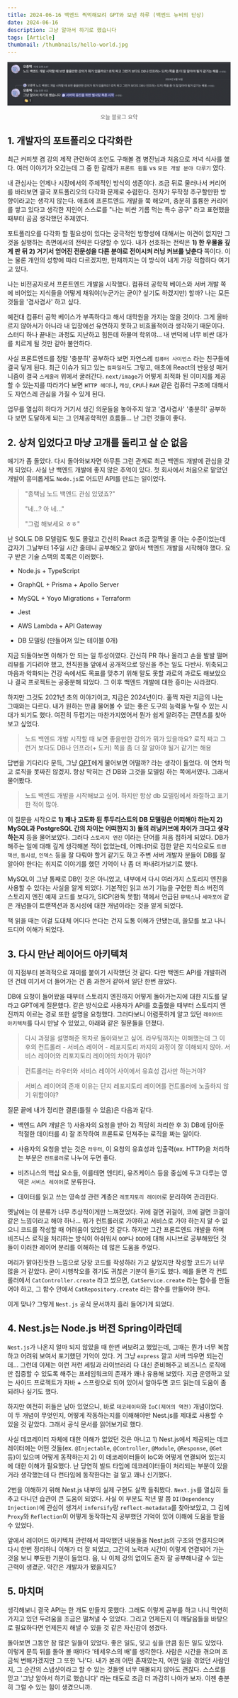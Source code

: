 ```yaml
---
title: 2024-06-16 백엔드 찍먹해보려 GPT와 보낸 하루 (백엔드 뉴비의 단상)
date: 2024-06-16
description: 그냥 알아서 하기로 했습니다
tags: [Article]
thumbnail: /thumbnails/hello-world.jpg
---
```


![alt text](image.png)

<p align="center" style="color: #666; font-size: 12px; margin-top: 10px;">오늘 블로그 요약</p>

## 1. 개발자의 포트폴리오 다각화란

최근 커피챗 겸 강의 제작 관련하여 조언도 구해볼 겸 병진님과 처음으로 저녁 식사를 했다. 여러 이야기가 오갔는데 그 중 한 갈래가 `프론트 원툴` vs `모든 개발 분야 다루기` 였다.

내 관심사는 언제나 시장에서의 주체적인 방식의 생존이다. 조금 뒤로 물러나서 커리어를 바라보면 결국 포트폴리오의 다각화 문제로 수렴한다. 전자가 무작정 추구할만한 방향이라고는 생각지 않는다. 애초에 프론트엔드 개발을 쭉 해오며, 충분히 훌륭한 커리어를 쌓고 있다고 생각한 지인이 스스로를 "나는 비싼 기름 먹는 특수 공구" 라고 표현했을 때부터 곰곰 생각했던 주제였다.

포트폴리오를 다각화 할 필요성이 있다는 궁극적인 방향성에 대해서는 이견이 없지만 그것을 실행하는 측면에서의 전략은 다양할 수 있다. 내가 선호하는 전략은 **1) 한 우물을 깊게 판 뒤 2) 거기서 얻어진 전문성을 다른 분야로 전이시켜 러닝 커브를 낮춘다** 쪽이다. 이는 물론 개인의 성향에 따라 다르겠지만, 현재까지는 이 방식이 내게 가장 적합하다 여기고 있다.

나는 비전공자로서 프론트엔드 개발을 시작했다. 컴퓨터 공학적 베이스와 서버 개발 쪽에 비어있는 지식들을 어떻게 채워야(누군가는 굳이? 싶기도 하겠지만) 할까? 나는 모든 것들을 '겸사겸사' 하고 싶다.

예컨대 컴퓨터 공학 베이스가 부족하다고 해서 대학원을 가지는 않을 것이다. 그게 올바르지 않아서가 아니라 내 입장에선 유연하지 못하고 비효율적이라 생각하기 때문이다. 스터디 하나 끝내는 과정도 지난하고 힘든데 하물며 학위야... 내 변덕에 너무 비싼 대가를 치르게 될 것만 같아 불안하다.

사실 프론트엔드를 정말 '충분히' 공부하다 보면 자연스레 `컴퓨터 사이언스` 라는 친구들에 결국 닿게 된다. 최근 이슈가 되고 있는 `컴파일러`도 그렇고, 애초에 React의 반응성 매커니즘이 결국 `스케줄러` 위에서 굴러간다. `next/image`가 어떻게 최적화 된 이미지를 제공할 수 있는지를 따라가다 보면 `HTTP 헤더`나, `캐싱`, `CPU`나 `RAM` 같은 컴퓨터 구조에 대해서도 자연스레 관심을 가질 수 있게 된다.

업무를 열심히 하다가 거기서 생긴 의문들을 놓아주지 않고 '겸사겸사' '충분히' 공부하다 보면 도달하게 되는 그 인체공학적인 흐름들... 난 그런 것들이 좋다.

## 2. 상처 입었다고 마냥 고개를 돌리고 살 순 없음

얘기가 좀 돌았다. 다시 돌아와보자면 아무튼 그런 관계로 최근 백엔드 개발에 관심을 갖게 되었다. 사실 난 백엔드 개발에 좋지 않은 추억이 있다. 첫 회사에서 처음으로 맡았던 개발이 흥미롭게도 `Node.js`로 어드민 API를 만드는 일이었다.

> "종택님 노드 백엔드 관심 있댔죠?"
>
> "네...? 아 네..."
>
> "그럼 해보세요 ㅎㅎ"

난 SQL도 DB 모델링도 뭣도 몰랐고 간신히 React 조금 깔짝일 줄 아는 수준이었는데 갑자기 그날부터 1주일 시간 줄테니 공부해오고 알아서 백엔드 개발을 시작해야 했다. 요구 받은 기술 스택의 목록은 이러했다.

- Node.js + TypeScript

- GraphQL + Prisma + Apollo Server

- MySQL + Yoyo Migrations + Terraform

- Jest

- AWS Lambda + API Gateway

- DB 모델링 (만들어져 있는 테이블 0개)

지금 되돌아보면 이해가 안 되는 일 투성이였다. 간신히 PR 하나 올리고 손을 발발 떨며 리뷰를 기다려야 했고, 전직원들 앞에서 공개적으로 망신을 주는 일도 다반사. 위축되고 마음과 악화되는 건강 속에서도 목표를 맞추기 위해 말도 못할 과로의 과로도 해보았으나 결국 프로젝트는 공중분해 되었다. 그 이후 백엔드 개발에 대한 흥미는 사라졌다.

하지만 그것도 2021년 초의 이야기이고, 지금은 2024년이다. 훌쩍 자란 지금의 나는 그때와는 다르다. 내가 원하는 만큼 물어볼 수 있는 좋은 도구의 능력을 누릴 수 있는 시대가 되기도 했다. 여전히 두렵기는 마찬가지였어서 뭔가 쉽게 알려주는 콘텐츠를 찾아보고 싶었다.

> 노드 백엔드 개발 시작할 때 보면 좋을만한 강의가 뭐가 있을까요? 로직 짜고 그런거 보다도 DB나 인프라(+ 도커) 쪽을 좀 더 잘 알아야 될거 같기는 해용

답변을 기다리다 문득, 그냥 [GPT](https://chatgpt.com/share/0d319dee-9192-468b-aba3-4c78585bfc2d)에게 물어보면 어떨까? 라는 생각이 들었다. 이 연차 먹고 로직을 못짜진 않겠지. 항상 막히는 건 DB와 그것을 모델링 하는 쪽에서였다. 그래서 물어봤다.

> 노드 백엔드 개발을 시작해보고 싶어. 하지만 항상 db 모델링에서 좌절하고 포기한 적이 많아.

이 질문을 시작으로 **1) 꽤나 고도화 된 투두리스트의 DB 모델링은 어떠해야 하는지 2) MySQL과 PostgreSQL 간의 차이는 어떠한지 3) 둘의 러닝커브에 차이가 크다고 생각하는지** 등을 물어보았다. 그러다 `스토리지 엔진` 이라는 단어를 처음 접하게 되었다. DB가 해주는 일에 대해 깊게 생각해본 적이 없었는데, 어깨너머로 접한 얕은 지식으로도 `트랜잭션`, `동시성`, `인덱스` 등을 잘 다뤄야 할거 같기도 하고 주변 서버 개발자 분들이 DB를 잘 알아야 한다는 취지로 이야기를 했던 기억이 나 좀 더 파내려가보기로 했다.

MySQL이 그냥 통째로 DB인 것은 아니었고, 내부에서 다시 여러가지 스토리지 엔진을 사용할 수 있다는 사실을 알게 되었다. 기본적인 읽고 쓰기 기능을 구현한 최소 버전의 스토리지 엔진 예제 코드를 보다가, SICP(완독 못함) 책에서 언급된 `뮤텍스`나 `세마포어` 같은 개념들이 트랜잭션과 동시성에 대한 개념이라는 것을 알게 되었다.

책 읽을 때는 이걸 도대체 어디다 쓴다는 건지 도통 이해가 안됐는데, 쓸모를 보고 나니 드디어 이해가 되었다.

## 3. 다시 만난 레이어드 아키텍처

이 지점부터 본격적으로 재미를 붙이기 시작했던 것 같다. 다만 백엔드 API를 개발하려던 건데 여기서 더 들어가는 건 좀 과한거 같아서 일단 한번 끊었다.

DB에 요청이 들어왔을 때부터 스토리지 엔진까지 어떻게 돌아가는지에 대한 지도를 달라고 GPT에게 질문했다. 같은 방식으로 사용자가 API를 호출했을 때부터 스토리지 엔진까지 이르는 경로 또한 설명을 요청했다. 그러다보니 어렴풋하게 알고 있던 `레이어드 아키텍처`를 다시 만날 수 있었고, 아래와 같은 질문들을 던졌다.

> 다시 과정을 설명해준 목차로 돌아와보고 싶어. 라우팅까지는 이해했는데 그 이후의 컨트롤러 - 서비스 레이어 - 레포지토리 까지의 과정이 잘 이해되지 않아. 서비스 레이어와 리포지토리 레이어의 차이가 뭐야?

> 컨트롤러는 라우터와 서비스 레이어 사이에서 유효성 검사만 하는거야?

> 서비스 레이어의 존재 이유는 단지 레포지토리 레이어를 컨트롤러에 노출하지 않기 위함이야?

질문 끝에 내가 정리한 결론(틀릴 수 있음)은 다음과 같다.

- 백엔드 API 개발은 1) 사용자의 요청을 받아 2) 적당히 처리한 후 3) DB에 담아둔 적절한 데이터를 4) 잘 조작하여 프론트로 던져주는 로직을 짜는 일이다.

- 사용자의 요청을 받는 것은 `라우터`, 이 요청의 유효성과 입출력(ex. HTTP)을 처리하는 부분은 `컨트롤러`로 나누어 두면 좋다.

- 비즈니스의 핵심 요소들, 이를테면 엔티티, 유즈케이스 등을 중심에 두고 다루는 영역은 `서비스 레이어`로 분류한다.

- 데이터를 읽고 쓰는 영속성 관련 계층은 `레포지토리 레이어`로 분리하여 관리한다.

옛날에는 이 분류가 너무 추상적이게만 느껴졌었다. 귀에 걸면 귀걸이, 코에 걸면 코걸이 같은 느낌이라고 해야 하나... 뭐가 컨트롤러로 가야하고 서비스로 가야 하는지 알 수 없으니 코드를 작성할 때 어려움이 있었던 것 같다. 하지만 그간 프론트엔드 개발을 하며 비즈니스 로직을 처리하는 방식이 아쉬워서 `OOP`나 `DDD`에 대해 시나브로 공부해왔던 것들이 이러한 레이어 분리를 이해하는 데 많은 도움을 주었다.

머리가 맑아진듯한 느낌으로 당장 코드를 작성하러 가고 싶었지만 작성할 코드가 너무 많을 거 같았다. 굳이 시행착오를 겪기도 귀찮은 기분이 들기도 했다. 예를 들면 각 컨트롤러에서 `CatController.create` 라고 썼으면, `CatService.create` 라는 함수를 만들어야 하고, 그 함수 안에서 `CatRepository.create` 라는 함수를 만들어야 한다.

이게 맞나? 그렇게 `Nest.js` 공식 문서까지 흘러 들어가게 되었다.

## 4. Nest.js는 Node.js 버전 Spring이라던데

`Nest.js`가 나온지 얼마 되지 않았을 때 한번 써보려고 했었는데, 그때는 뭔가 너무 복잡하고 어려워 보여서 포기했던 기억이 있다. 거 그냥 `express` 깔고 서버 띄우면 되는건데... 그런데 이제는 이런 저런 세팅과 라이브러리 다 대신 준비해주고 비즈니스 로직에만 집중할 수 있도록 해주는 프레임워크의 존재가 꽤나 유용해 보였다. 지금 운영하고 있는 사이드 프로젝트가 자바 + 스프링으로 되어 있어서 알아두면 코드 읽는데 도움이 좀 되려나 싶기도 했다.

하지만 여전히 허들은 남아 있었으니, 바로 `데코레이터`와 `IoC(제어의 역전)` 개념이었다. 이 두 개념이 무엇인지, 어떻게 작동하는지를 이해해야만 Nest.js를 제대로 사용할 수 있을 것 같았다. 그래서 공식 문서를 읽어보기로 했다.

사실 데코레이터 자체에 대한 이해가 없었던 것은 아니고 1) Nest.js에서 제공되는 데코레이터에는 어떤 것들(ex. `@Injectable`, `@Controller`, `@Module`, `@Response`, `@Get` 등)이 있으며 어떻게 동작하는지 2) 이 데코레이터들이 IoC와 어떻게 연결되어 있는지에 대한 이해가 필요했다. 난 당연히 빌드 타임에 데코레이터들이 처리되는 부분이 있을거라 생각했는데 다 런타임에 동작한다는 걸 알고 꽤나 신기했다.

2번을 이해하기 위해 Nest.js 내부의 실제 구현도 살짝 들춰봤다. `Next.js`를 열심히 들추고 다니던 습관이 큰 도움이 되었다. 사실 이 부분도 작년 말 쯤 `DI(Dependency Injection)`에 관심이 생겨서 `infersify`랑 `reflect-metadata`를 찾아보았고, 그 김에 `Proxy`와 `Reflection`이 어떻게 동작하는지 공부했던 기억이 있어 이해에 도움을 받을 수 있었다.

앞에서 레이어드 아키텍처 관련해서 파악했던 내용들을 Nest.js의 구조와 연결지으며 다시 한번 정리하니 이해가 더 잘 되었고, 그간의 노력과 시간이 이렇게 연결되어 가는 것을 보니 뿌듯한 기분이 들었다. 음, 나 이제 강의 없이도 혼자 잘 공부해나갈 수 있는 근력이 생겼군. 약간은 개발자가 됐을지도?

## 5. 마치며

생각해보니 결국 API는 한 개도 만들지 못했다. 그래도 이렇게 공부를 하고 나니 막연히 가지고 있던 두려움을 조금은 떨쳐낼 수 있었다. 그리고 언제든지 이 깨달음들을 바탕으로 필요하다면 언제든지 해낼 수 있을 것 같은 자신감이 생겼다.

돌아보면 그동안 참 많은 일들이 있었다. 좋은 일도, 잊고 싶을 만큼 힘든 일도 있었다. 이렇게 문득 뒤를 돌아 볼 때마다 '테세우스의 배'를 생각한다. 사람은 시간을 겪으며 조금씩 변해가겠지만 그 또한 '나'다. 내가 본래 어떤 존재였는지, 어떤 일을 겪었던 사람인지, 그 순간의 스냅샷이라고 할 수 있는 것들엔 너무 매몰되지 않아도 괜찮다. 스스로를 믿고 '그냥 알아서 하기로 했습니다' 라는 태도로 조금 더 과감히 나아가 보자. 이젠 충분히 그럴 수 있는 힘이 생겼으니까.
